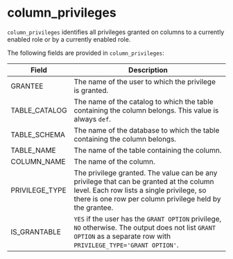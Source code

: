 # column_privileges

`column_privileges` identifies all privileges granted on columns to a currently enabled role or by a currently enabled role.

The following fields are provided in `column_privileges`:

| **Field**      | **Description**                                              |
| -------------- | ------------------------------------------------------------ |
| GRANTEE        | The name of the user to which the privilege is granted.      |
| TABLE_CATALOG  | The name of the catalog to which the table containing the column belongs. This value is always `def`. |
| TABLE_SCHEMA   | The name of the database to which the table containing the column belongs. |
| TABLE_NAME     | The name of the table containing the column.                 |
| COLUMN_NAME    | The name of the column.                                      |
| PRIVILEGE_TYPE | The privilege granted. The value can be any privilege that can be granted at the column level. Each row lists a single privilege, so there is one row per column privilege held by the grantee. |
| IS_GRANTABLE   | `YES` if the user has the `GRANT OPTION` privilege, `NO` otherwise. The output does not list `GRANT OPTION` as a separate row with `PRIVILEGE_TYPE='GRANT OPTION'`. |
